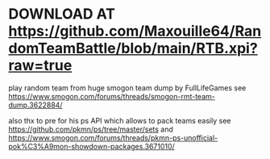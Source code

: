 # DOWNLOAD AT https://github.com/Maxouille64/RandomTeamBattle/blob/main/RTB.xpi?raw=true

play random team from huge smogon team dump by FullLifeGames see https://www.smogon.com/forums/threads/smogon-rmt-team-dump.3622884/ 

also thx to pre for his ps API which allows to pack teams easily see https://github.com/pkmn/ps/tree/master/sets and https://www.smogon.com/forums/threads/pkmn-ps-unofficial-pok%C3%A9mon-showdown-packages.3671010/
